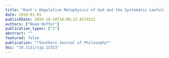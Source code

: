 ```yaml
---
title: "Kant's Regulative Metaphysics of God and the Systematic Lawfulness of Nature"
date: 2019-01-01
publishDate: 2019-10-10T18:06:22.017451Z
authors: ["Noam Hoffer"]
publication_types: ["2"]
abstract: ""
featured: false
publication: "*Southern Journal of Philosophy*"
doi: "10.1111/sjp.12323"
---
```


